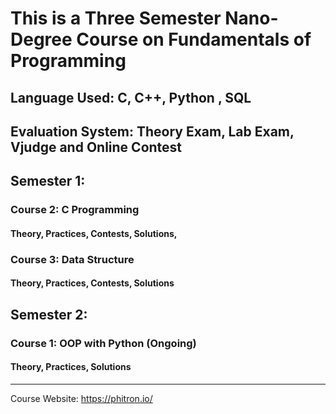 # This is a Three Semester Nano-Degree Course on Fundamentals of Programming
## Language Used: C, C++, Python , SQL
## Evaluation System: Theory Exam, Lab Exam, Vjudge and Online Contest

## Semester 1: 
### Course 2: C Programming
#### Theory, Practices, Contests, Solutions, 

### Course 3: Data Structure
#### Theory, Practices, Contests, Solutions

## Semester 2: 
### Course 1: OOP with Python (Ongoing)
#### Theory, Practices, Solutions

-----------------------------------
Course Website: https://phitron.io/
